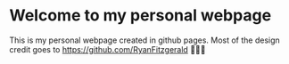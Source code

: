 # Welcome to my personal webpage

This is my personal webpage created in github pages. Most of the design credit goes to https://github.com/RyanFitzgerald 👏👏👏
